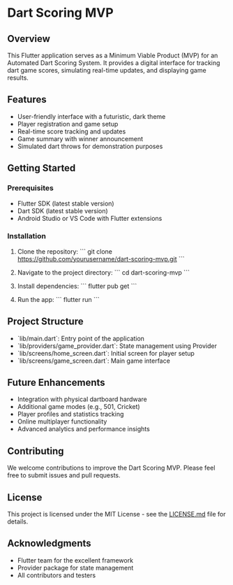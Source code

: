 # Dart Scoring MVP

## Overview

This Flutter application serves as a Minimum Viable Product (MVP) for an Automated Dart Scoring System. It provides a digital interface for tracking dart game scores, simulating real-time updates, and displaying game results.

## Features

- User-friendly interface with a futuristic, dark theme
- Player registration and game setup
- Real-time score tracking and updates
- Game summary with winner announcement
- Simulated dart throws for demonstration purposes

## Getting Started

### Prerequisites

- Flutter SDK (latest stable version)
- Dart SDK (latest stable version)
- Android Studio or VS Code with Flutter extensions

### Installation

1. Clone the repository:
   \`\`\`
   git clone https://github.com/yourusername/dart-scoring-mvp.git
   \`\`\`

2. Navigate to the project directory:
   \`\`\`
   cd dart-scoring-mvp
   \`\`\`

3. Install dependencies:
   \`\`\`
   flutter pub get
   \`\`\`

4. Run the app:
   \`\`\`
   flutter run
   \`\`\`

## Project Structure

- \`lib/main.dart\`: Entry point of the application
- \`lib/providers/game_provider.dart\`: State management using Provider
- \`lib/screens/home_screen.dart\`: Initial screen for player setup
- \`lib/screens/game_screen.dart\`: Main game interface

## Future Enhancements

- Integration with physical dartboard hardware
- Additional game modes (e.g., 501, Cricket)
- Player profiles and statistics tracking
- Online multiplayer functionality
- Advanced analytics and performance insights

## Contributing

We welcome contributions to improve the Dart Scoring MVP. Please feel free to submit issues and pull requests.

## License

This project is licensed under the MIT License - see the [LICENSE.md](LICENSE.md) file for details.

## Acknowledgments

- Flutter team for the excellent framework
- Provider package for state management
- All contributors and testers

